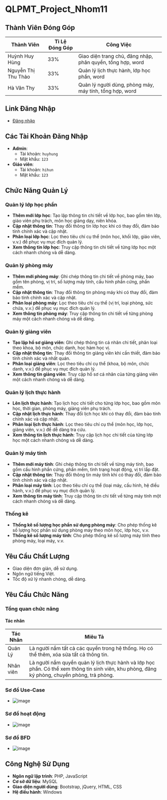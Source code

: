 # QLPMT_Project_Nhom11

## Thành Viên Đóng Góp
| Thành Viên           | Tỉ Lệ Đóng Góp | Công Việc                                                  |
|----------------------|----------------|------------------------------------------------------------|
| Huỳnh Huy Hùng       | 33%            | Giao diện trang chủ, đăng nhập, phân quyền, tổng hợp, word |
| Nguyễn Thị Thu Thảo  | 33%            | Quản lý lịch thực hành, lớp học phần, word                 |
| Hà Văn Thy           | 33%            | Quản lý người dùng, phòng máy, máy tính, tổng hợp, word    |


## Link Đăng Nhập
- [Đăng nhập](https://nhom11php.000webhostapp.com/DoAn_QLyPMT_Nhom11/login.php)

## Các Tài Khoản Đăng Nhập
- **Admin**: 
  - Tài khoản: `huyhung`
  - Mật khẩu: `123`
- **Giáo viên**: 
  - Tài khoản: `hihun`
  - Mật khẩu: `123`

## Chức Năng Quản Lý
### Quản lý lớp học phần
- **Thêm mới lớp học**: Tạo lập thông tin chi tiết về lớp học, bao gồm tên lớp, giáo viên phụ trách, môn học giảng dạy, niên khóa.
- **Cập nhật thông tin**: Thay đổi thông tin lớp học khi có thay đổi, đảm bảo tính chính xác và cập nhật.
- **Phân loại lớp học**: Lọc theo tiêu chí cụ thể (môn học, khối lớp, giáo viên, v.v.) để phục vụ mục đích quản lý.
- **Xem thông tin lớp học**: Truy cập thông tin chi tiết về từng lớp học một cách nhanh chóng và dễ dàng.

### Quản lý phòng máy
- **Thêm mới phòng máy**: Ghi chép thông tin chi tiết về phòng máy, bao gồm tên phòng, vị trí, số lượng máy tính, cấu hình phần cứng, phần mềm.
- **Cập nhật thông tin**: Thay đổi thông tin phòng máy khi có thay đổi, đảm bảo tính chính xác và cập nhật.
- **Phân loại phòng máy**: Lọc theo tiêu chí cụ thể (vị trí, loại phòng, sức chứa, v.v.) để phục vụ mục đích quản lý.
- **Xem thông tin phòng máy**: Truy cập thông tin chi tiết về từng phòng máy một cách nhanh chóng và dễ dàng.

### Quản lý giảng viên
- **Tạo lập hồ sơ giảng viên**: Ghi chép thông tin cá nhân chi tiết, phân loại theo khoa, bộ môn, chức danh, học hàm học vị.
- **Cập nhật thông tin**: Thay đổi thông tin giảng viên khi cần thiết, đảm bảo tính chính xác và nhất quán.
- **Phân loại giảng viên**: Lọc theo tiêu chí cụ thể (khoa, bộ môn, chức danh, v.v.) để phục vụ mục đích quản lý.
- **Xem thông tin giảng viên**: Truy cập hồ sơ cá nhân của từng giảng viên một cách nhanh chóng và dễ dàng.

### Quản lý lịch thực hành
- **Lên lịch thực hành**: Tạo lịch học chi tiết cho từng lớp học, bao gồm môn học, thời gian, phòng máy, giảng viên phụ trách.
- **Cập nhật lịch thực hành**: Thay đổi lịch học khi có thay đổi, đảm bảo tính chính xác và cập nhật.
- **Phân loại lịch thực hành**: Lọc theo tiêu chí cụ thể (môn học, lớp học, giảng viên, v.v.) để dễ dàng tra cứu.
- **Xem thông tin lịch thực hành**: Truy cập lịch học chi tiết của từng lớp học một cách nhanh chóng và dễ dàng.

### Quản lý máy tính
- **Thêm mới máy tính**: Ghi chép thông tin chi tiết về từng máy tính, bao gồm cấu hình phần cứng, phần mềm, tình trạng hoạt động, vị trí lắp đặt.
- **Cập nhật thông tin**: Thay đổi thông tin máy tính khi có thay đổi, đảm bảo tính chính xác và cập nhật.
- **Phân loại máy tính**: Lọc theo tiêu chí cụ thể (loại máy, cấu hình, hệ điều hành, v.v.) để phục vụ mục đích quản lý.
- **Xem thông tin máy tính**: Truy cập thông tin chi tiết về từng máy tính một cách nhanh chóng và dễ dàng.

### Thống kê
- **Thống kê số lượng học phần sử dụng phòng máy**: Cho phép thống kê số lượng học phần sử dụng phòng máy theo môn học, lớp học, v.v.
- **Thống kê số lượng máy tính**: Cho phép thống kê số lượng máy tính theo phòng máy, loại máy, v.v.

## Yêu Cầu Chất Lượng
- Giao diện đơn giản, dễ sử dụng.
- Ngôn ngữ tiếng Việt.
- Tốc độ xử lý nhanh chóng, dễ dàng.

## Yêu Cầu Chức Năng
### Tổng quan chức năng
#### Tác nhân

| Tác Nhân  | Miêu Tả                                                                                  |
|-----------|------------------------------------------------------------------------------------------|
| Quản Lý   | Là người nắm tất cả các quyền trong hệ thống. Họ có thể thêm, xóa sửa tất cả thông tin. |
| Nhân viên | Là người nắm quyền quản lý lịch thực hành và lớp học phần. Có thể xem thông tin sinh viên, khu phòng, đăng ký phòng, chuyển phòng, trả phòng. |


### Sơ đồ Use-Case
- ![image](https://github.com/hyans221/QLPMT_Project_Nhom11/assets/89960460/02b6a4e8-58eb-4a23-8dbc-1920c024d207)

### Sơ đồ hoạt động
- ![image](https://github.com/hyans221/QLPMT_Project_Nhom11/assets/89960460/6e79944b-c6e5-4e3d-8e9f-b486923bb2cf)

### Sơ đồ BFD
- ![image](https://github.com/hyans221/QLPMT_Project_Nhom11/assets/89960460/c95207d3-1b26-4b6f-a734-cc885e05f2c0)


## Công Nghệ Sử Dụng
- **Ngôn ngữ lập trình**: PHP, JavaScript
- **Cơ sở dữ liệu**: MySQL
- **Giao diện người dùng**: Bootstrap, jQuery, HTML, CSS
- **Hệ điều hành**: Windows
